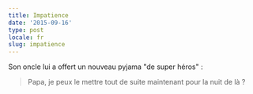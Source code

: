 ```yaml
---
title: Impatience
date: '2015-09-16'
type: post
locale: fr
slug: impatience
---
```


Son oncle lui a offert un nouveau pyjama "de super héros" :

> Papa, je peux le mettre tout de suite maintenant pour la nuit de là ?
